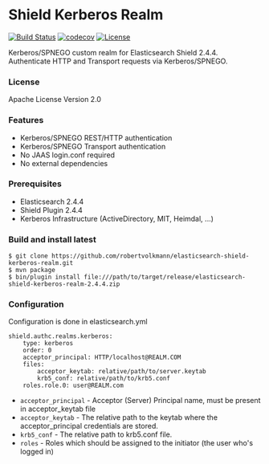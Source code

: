 Shield Kerberos Realm
=====================

[![Build Status](https://travis-ci.org/robertvolkmann/elasticsearch-shield-kerberos-realm.svg?branch=master)](https://travis-ci.org/robertvolkmann/elasticsearch-shield-kerberos-realm)
[![codecov](https://codecov.io/gh/robertvolkmann/elasticsearch-shield-kerberos-realm/branch/master/graph/badge.svg)](https://codecov.io/gh/robertvolkmann/elasticsearch-shield-kerberos-realm)
[![License](http://img.shields.io/:license-apache-blue.svg)](http://www.apache.org/licenses/LICENSE-2.0.html)

Kerberos/SPNEGO custom realm for Elasticsearch Shield 2.4.4.  
Authenticate HTTP and Transport requests via Kerberos/SPNEGO.

### License
Apache License Version 2.0

### Features

* Kerberos/SPNEGO REST/HTTP authentication
* Kerberos/SPNEGO Transport authentication
* No JAAS login.conf required
* No external dependencies

### Prerequisites

* Elasticsearch 2.4.4
* Shield Plugin 2.4.4
* Kerberos Infrastructure (ActiveDirectory, MIT, Heimdal, ...)

### Build and install latest
    $ git clone https://github.com/robertvolkmann/elasticsearch-shield-kerberos-realm.git
    $ mvn package
    $ bin/plugin install file:///path/to/target/release/elasticsearch-shield-kerberos-realm-2.4.4.zip

### Configuration

Configuration is done in elasticsearch.yml

    shield.authc.realms.kerberos:
        type: kerberos
        order: 0
        acceptor_principal: HTTP/localhost@REALM.COM
        files:
            acceptor_keytab: relative/path/to/server.keytab
            krb5_conf: relative/path/to/krb5.conf
        roles.role.0: user@REALM.com

* ``acceptor_principal`` - Acceptor (Server) Principal name, must be present in acceptor_keytab file
* ``acceptor_keytab`` - The relative path to the keytab where the acceptor_principal credentials are stored.
* ``krb5_conf`` - The relative path to krb5.conf file.
* ``roles`` - Roles which should be assigned to the initiator (the user who's logged in)
